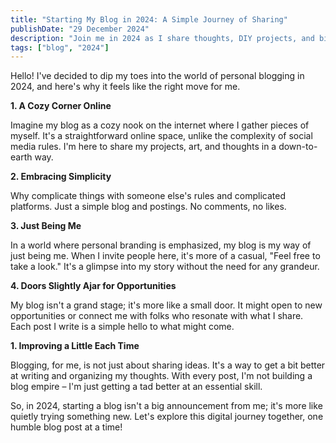 ```yaml
---
title: "Starting My Blog in 2024: A Simple Journey of Sharing"
publishDate: "29 December 2024"
description: "Join me in 2024 as I share thoughts, DIY projects, and bits of my story in a cozy online space."
tags: ["blog", "2024"]
---
```


Hello! I've decided to dip my toes into the world of personal blogging in 2024, and here's why it feels like the right move for me.


**1. A Cozy Corner Online**

Imagine my blog as a cozy nook on the internet where I gather pieces of myself. It's a straightforward online space, unlike the complexity of social media rules. I'm here to share my projects, art, and thoughts in a down-to-earth way.

**2. Embracing Simplicity**

Why complicate things with someone else's rules and complicated platforms. Just a simple blog and postings. No comments, no likes.

**3. Just Being Me**

In a world where personal branding is emphasized, my blog is my way of just being me. When I invite people here, it's more of a casual, "Feel free to take a look." It's a glimpse into my story without the need for any grandeur.

**4. Doors Slightly Ajar for Opportunities**

My blog isn't a grand stage; it's more like a small door. It might open to new opportunities or connect me with folks who resonate with what I share. Each post I write is a simple hello to what might come.

**1. Improving a Little Each Time**

Blogging, for me, is not just about sharing ideas. It's a way to get a bit better at writing and organizing my thoughts. With every post, I'm not building a blog empire – I'm just getting a tad better at an essential skill.

So, in 2024, starting a blog isn't a big announcement from me; it's more like quietly trying something new. Let's explore this digital journey together, one humble blog post at a time!